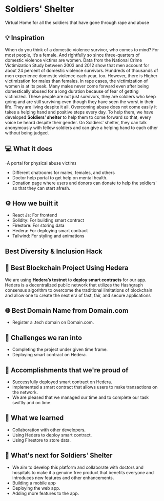 # Soldiers' Shelter
Virtual Home for all the soldiers that have gone through rape and abuse

## 💡 Inspiration
When do you think of a domestic violence survivor, who comes to mind? For most people, it’s a female. And rightfully so since three-quarters of domestic violence victims are women. Data from the National Crime Victimization Study between 2003 and 2012 show that men account for about 24 percent of domestic violence survivors. Hundreds of thousands of men experience domestic violence each year, too.
However, there is Higher victimization for males than females. In rape cases, the victimization of women is at its peak. Many males never come forward even after being domestically abused for a long duration because of fear of getting victimized.
These people are not just survivors, they are soldiers who keep going and are still surviving even though they have seen the worst in their life. They are living despite it all. Overcoming abuse does not come easily it takes a helping hand and positive steps every day.
To help them, we have developed **Soldiers' shelter**  to help them to come forward so that, every voice be heard despite their gender. On Soldiers' shelter, they can talk anonymously with fellow soldiers and can give a helping hand to each other without being judged.

## 💻 What it does
-A portal for physical abuse victims
- Different chatrooms for males, females, and others 
- Doctor help portal to get help on mental health.
- Donation page where users and donors can donate to help the soldiers' so that they can start afresh.

## ⚙️ How we built it

- React Js: For frontend
- Solidity: For building smart contract
- Firestore: For storing data 
- Hedera: For deploying smart contract
- Tailwind: For styling and animations

##  Best Diversity & Inclusion Hack

## 🔐 Best Blockchain Project Using Hedera

We are using **Hedera’s testnet** to **deploy smart contracts** for our app. Hedera is a decentralized public network that utilizes the Hashgraph consensus algorithm to overcome the traditional limitations of blockchain and allow one to create the next era of fast, fair, and secure applications

## 🌐 Best Domain Name from Domain.com

- Register a .tech domain on Domain.com.

## 🧠 Challenges we ran into

- Completing the project under given time frame.
- Deploying smart contract on Hedera.

## 🏅 Accomplishments that we're proud of

- Successfully deployed smart contract on Hedera.
- Implemented a smart contract that allows users to make transactions on the network.
- We are pleased that we managed our time and  to complete our task swiftly and on time.

## 📖 What we learned

- Collaboration with other developers.
- Using Hedera to deploy smart contract.
- Using Firestore to store data.

## 🚀 What's next for Soldiers' Shelter
- We aim to develop this platform and collaborate with doctors and hospitals to make it a genuine free product that benefits everyone and introduces new features and other enhancements.
- Building a mobile app
- Deploying the web app.
- Adding more features to the app.
